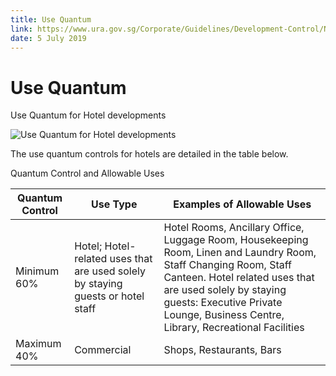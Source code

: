 ```yaml
---
title: Use Quantum
link: https://www.ura.gov.sg/Corporate/Guidelines/Development-Control/Non-Residential/Hotel/Use-Quantum
date: 5 July 2019
---
```


# Use Quantum

Use Quantum for Hotel developments

![Use Quantum for Hotel developments](https://www.ura.gov.sg/-/media/Corporate/Guidelines/Development-control/Hotel/H02_Use_Quantum.jpg?h=100%25&w=100%25)

The use quantum controls for hotels are detailed in the table below.

Quantum Control and Allowable Uses

| Quantum Control | Use Type                                                                        | Examples of Allowable Uses                                                                                                                                                                                                                                         |
| --------------- | ------------------------------------------------------------------------------- | ------------------------------------------------------------------------------------------------------------------------------------------------------------------------------------------------------------------------------------------------------------------ |
| Minimum 60%     | Hotel; Hotel-related uses that are used solely by staying guests or hotel staff | Hotel Rooms, Ancillary Office, Luggage Room, Housekeeping Room, Linen and Laundry Room, Staff Changing Room, Staff Canteen. Hotel related uses that are used solely by staying guests: Executive Private Lounge, Business Centre, Library, Recreational Facilities |
| Maximum 40%     | Commercial                                                                      | Shops, Restaurants, Bars                                                                                                                                                                                                                                           |
